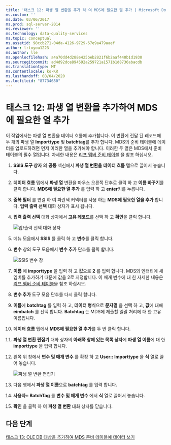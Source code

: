 ```yaml
---
title: '태스크 12: 파생 열 변환을 추가 하 여 MDS에 필요한 열 추가 | Microsoft Docs'
ms.custom: ''
ms.date: 03/06/2017
ms.prod: sql-server-2014
ms.reviewer: ''
ms.technology: data-quality-services
ms.topic: conceptual
ms.assetid: 98ccb271-04da-4126-9729-67e9a479aaef
author: lrtoyou1223
ms.author: lle
ms.openlocfilehash: a4a70dd4d288e425beb2821f6b2aaf440b1d1930
ms.sourcegitcommit: ad4d92dce894592a259721a1571b1d8736abacdb
ms.translationtype: MT
ms.contentlocale: ko-KR
ms.lasthandoff: 08/04/2020
ms.locfileid: "87734680"
---
```

# <a name="task-12-adding-derived-column-transform-to-add-columns-required-by-mds"></a>태스크 12: 파생 열 변환을 추가하여 MDS에 필요한 열 추가
  이 작업에서는 파생 열 변환을 데이터 흐름에 추가합니다. 이 변환에 전달 된 레코드에 두 개의 파생 열 **Importtype** 및 **batchtag**를 추가 합니다. MDS의 준비 테이블에 데이터를 업로드하려면 먼저 이러한 열을 추가해야 합니다. 이러한 두 열은 MDS에서 준비 테이블의 필수 열입니다. 자세한 내용은 [리프 멤버 준비 테이블](../master-data-services/leaf-member-staging-table-master-data-services.md) 을 참조 하십시오.  
  
1.  **SSIS 도구 상자** 의 **공통** 섹션에서 **파생 열 변환을** **데이터 흐름** 탭으로 끌어서 놓습니다.  
  
2.  **데이터 흐름** 탭에서 **파생 열** 변환을 마우스 오른쪽 단추로 클릭 하 고 **이름 바꾸기**를 클릭 합니다. **MDS에 필요한 열 추가** 를 입력 하 고 **enter**키를 누릅니다.  
  
3.  **중복 필터** 를 연결 하 여 파란색 커넥터를 사용 하는 **MDS에 필요한 열을 추가** 합니다. **입력 출력 선택** 대화 상자가 표시 됩니다.  
  
4.  **입력 출력 선택** 대화 상자에서 **고유 레코드**를 선택 하 고 **확인**을 클릭 합니다.  
  
     ![입/출력 선택 대화 상자](../../2014/tutorials/media/et-addingdcttoaddcolumnsrequiredbymds-01.jpg "입/출력 선택 대화 상자")  
  
5.  메뉴 모음에서 **SSIS** 를 클릭 하 고 **변수**를 클릭 합니다.  
  
6.  **변수** 창의 도구 모음에서 **변수 추가** 단추를 클릭 합니다.  
  
     ![SSIS 변수 창](../../2014/tutorials/media/et-addingdcttoaddcolumnsrequiredbymds-02.jpg "SSIS 변수 창")  
  
7.  **이름** 에 **importtype** 을 입력 하 고 **값**으로 **2** 를 입력 합니다. MDS의 엔터티에 새 멤버를 추가하기 때문에 값을 2로 지정합니다. 이 매개 변수에 대 한 자세한 내용은 [리프 멤버 준비 테이블](../master-data-services/leaf-member-staging-table-master-data-services.md)을 참조 하십시오.  
  
8.  **변수 추가** 도구 모음 단추를 다시 클릭 합니다.  
  
9. **이름**에 **batchtag** 를 입력 하 고, **데이터 형식**으로 **문자열** 을 선택 하 고, **값**에 대해 **eimbatch** 를 선택 합니다. **Batchtag** 는 MDS에 제출할 일괄 처리에 대 한 고유 이름입니다.  
  
10. **데이터 흐름** 탭에서 **MDS에 필요한 열 추가**를 두 번 클릭 합니다.  
  
11. **파생 열 변환 편집기** 대화 상자의 **아래쪽 창에 있는 목록 상자**에 **파생 열 이름**에 대 한 **importtype** 을 입력 합니다.  
  
12. 왼쪽 위 창에서 **변수 및 매개 변수** 를 확장 하 고 **User:: Importtype** 을 **식** 열로 끌어 놓습니다.  
  
     ![파생 열 변환 편집기](../../2014/tutorials/media/et-addingdcttoaddcolumnsrequiredbymds-03.jpg "파생 열 변환 편집기")  
  
13. 다음 행에서 **파생 열 이름**으로 **batchtag** 를 입력 합니다.  
  
14. **사용자:: BatchTag** 를 **변수 및 매개 변수** 에서 **식** 열로 끌어서 놓습니다.  
  
15. **확인** 을 클릭 하 여 **파생 열 변환** 대화 상자를 닫습니다.  
  
## <a name="next-step"></a>다음 단계  
 [태스크 13: OLE DB 대상을 추가하여 MDS 준비 테이블에 데이터 쓰기](../../2014/tutorials/task-13-adding-ole-db-destination-to-write-data-to-mds-staging-table.md)  
  
  

